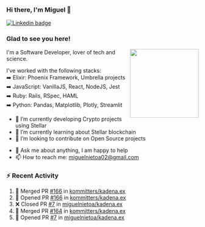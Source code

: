 ### Hi there, I'm Miguel 👋

<a href="https://linkedin.com/in/miguelnietoa/" target="_blank" rel="noopener noreferrer">
  <img src="https://img.shields.io/badge/-LinkedIn-0e76a8?style=flat-square&logo=Linkedin&logoColor=white" alt="Linkedin badge">
</a>
<!-- [![Website Badge](https://img.shields.io/badge/Website-3b5998?style=flat-square&logo=google-chrome&logoColor=white)](#notavailablenow#) 

<img src="https://i.imgur.com/tbrLrt5.gif" width=400 alt="Coding GIF" align="right"/>
-->


### Glad to see you here!
<a href="https://github.com/miguelnietoa"><img src="https://github-readme-stats.vercel.app/api?username=miguelnietoa&show_icons=true&hide_border=true&count_private=true&include_all_commits=true&theme=tokyonight" height="180em" align="right"/></a>
I'm a Software Developer, lover of tech and science. 

I've worked with the following stacks:\
➡️ Elixir: Phoenix Framework, Umbrella projects\
➡️ JavaScript: VanillaJS, React, NodeJS, Jest\
➡️ Ruby: Rails, RSpec, HAML\
➡️ Python: Pandas, Matplotlib, Plotly, Streamlit

- 🔭 I’m currently developing Crypto projects using Stellar
- 🌱 I’m currently learning about Stellar blockchain
- 👯 I’m looking to contribute on Open Source projects
<!-- 
- 😄 I just finished a Machine Learning course! 
- 🤔 I’m looking for help with ...
-->
- 💬 Ask me about anything, I am happy to help
- 📫 How to reach me: miguelnietoa02@gmail.com


### ⚡ Recent Activity

<!--START_SECTION:activity-->
1. 🎉 Merged PR [#166](https://github.com/kommitters/kadena.ex/pull/166) in [kommitters/kadena.ex](https://github.com/kommitters/kadena.ex)
2. 💪 Opened PR [#166](https://github.com/kommitters/kadena.ex/pull/166) in [kommitters/kadena.ex](https://github.com/kommitters/kadena.ex)
3. ❌ Closed PR [#7](https://github.com/miguelnietoa/kadena.ex/pull/7) in [miguelnietoa/kadena.ex](https://github.com/miguelnietoa/kadena.ex)
4. 🎉 Merged PR [#164](https://github.com/kommitters/kadena.ex/pull/164) in [kommitters/kadena.ex](https://github.com/kommitters/kadena.ex)
5. 💪 Opened PR [#7](https://github.com/miguelnietoa/kadena.ex/pull/7) in [miguelnietoa/kadena.ex](https://github.com/miguelnietoa/kadena.ex)
<!--END_SECTION:activity-->

